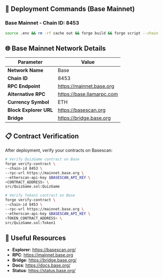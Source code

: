 ## 🚀 Deployment Commands (Base Mainnet)

### Base Mainnet - Chain ID: 8453

```bash
source .env && rm -rf cache out && forge build && forge script --chain 8453 script/QuizGame.s.sol:QuizGameScript --rpc-url https://mainnet.base.org --broadcast -vvvv --private-key ${PRIVATE_KEY}
```

## 🌐 Base Mainnet Network Details

| Parameter | Value |
|-----------|-------|
| **Network Name** | Base |
| **Chain ID** | 8453 |
| **RPC Endpoint** | https://mainnet.base.org |
| **Alternative RPC** | https://base.llamarpc.com |
| **Currency Symbol** | ETH |
| **Block Explorer URL** | https://basescan.org |
| **Bridge** | https://bridge.base.org |

## 📋 Contract Verification

After deployment, verify your contracts on Basescan:

```bash
# Verify QuizGame contract on Base
forge verify-contract \
--chain-id 8453 \
--rpc-url https://mainnet.base.org \
--etherscan-api-key $BASESCAN_API_KEY \
<CONTRACT_ADDRESS> \
src/QuizGame.sol:QuizGame

# Verify Token1 contract on Base
forge verify-contract \
--chain-id 8453 \
--rpc-url https://mainnet.base.org \
--etherscan-api-key $BASESCAN_API_KEY \
<TOKEN_CONTRACT_ADDRESS> \
src/QuizGame.sol:Token1
```

## 🔗 Useful Resources

- **Explorer**: https://basescan.org/
- **RPC**: https://mainnet.base.org
- **Bridge**: https://bridge.base.org/
- **Docs**: https://docs.base.org/
- **Status**: https://status.base.org/
